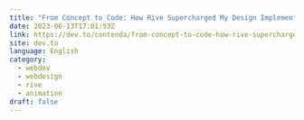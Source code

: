 ```yaml
---
title: "From Concept to Code: How Rive Supercharged My Design Implementation"
date: 2023-06-13T17:01:53Z
link: https://dev.to/contenda/from-concept-to-code-how-rive-supercharged-my-design-implementation-3l4n?utm_medium=RSS&utm_source=news.12bit.vn
site: dev.to
language: English
category:
  - webdev
  - webdesign
  - rive
  - animation
draft: false
---
```

